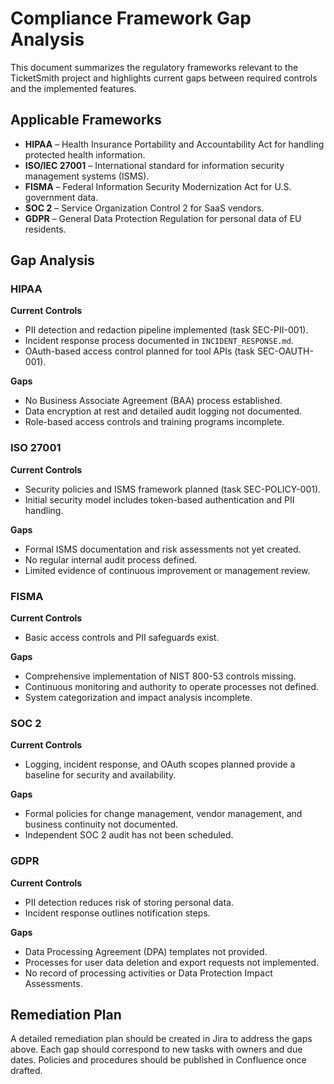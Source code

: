 # Compliance Framework Gap Analysis

This document summarizes the regulatory frameworks relevant to the TicketSmith project and highlights current gaps between required controls and the implemented features.

## Applicable Frameworks
- **HIPAA** – Health Insurance Portability and Accountability Act for handling protected health information.
- **ISO/IEC 27001** – International standard for information security management systems (ISMS).
- **FISMA** – Federal Information Security Modernization Act for U.S. government data.
- **SOC 2** – Service Organization Control 2 for SaaS vendors.
- **GDPR** – General Data Protection Regulation for personal data of EU residents.

## Gap Analysis

### HIPAA
**Current Controls**
- PII detection and redaction pipeline implemented (task SEC-PII-001).
- Incident response process documented in `INCIDENT_RESPONSE.md`.
- OAuth-based access control planned for tool APIs (task SEC-OAUTH-001).

**Gaps**
- No Business Associate Agreement (BAA) process established.
- Data encryption at rest and detailed audit logging not documented.
- Role-based access controls and training programs incomplete.

### ISO 27001
**Current Controls**
- Security policies and ISMS framework planned (task SEC-POLICY-001).
- Initial security model includes token-based authentication and PII handling.

**Gaps**
- Formal ISMS documentation and risk assessments not yet created.
- No regular internal audit process defined.
- Limited evidence of continuous improvement or management review.

### FISMA
**Current Controls**
- Basic access controls and PII safeguards exist.

**Gaps**
- Comprehensive implementation of NIST 800-53 controls missing.
- Continuous monitoring and authority to operate processes not defined.
- System categorization and impact analysis incomplete.

### SOC 2
**Current Controls**
- Logging, incident response, and OAuth scopes planned provide a baseline for security and availability.

**Gaps**
- Formal policies for change management, vendor management, and business continuity not documented.
- Independent SOC 2 audit has not been scheduled.

### GDPR
**Current Controls**
- PII detection reduces risk of storing personal data.
- Incident response outlines notification steps.

**Gaps**
- Data Processing Agreement (DPA) templates not provided.
- Processes for user data deletion and export requests not implemented.
- No record of processing activities or Data Protection Impact Assessments.

## Remediation Plan
A detailed remediation plan should be created in Jira to address the gaps above. Each gap should correspond to new tasks with owners and due dates. Policies and procedures should be published in Confluence once drafted.
